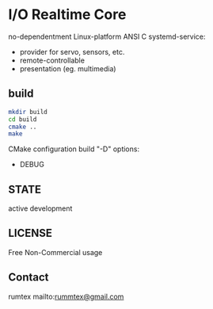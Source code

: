 # I/O Realtime Core
no-dependentment Linux-platform ANSI C systemd-service:
- provider for servo, sensors, etc.
- remote-controllable
- presentation (eg. multimedia)

## build
```sh
mkdir build
cd build
cmake ..
make
```
CMake configuration build "-D" options:
* DEBUG

## STATE
active development

## LICENSE
Free Non-Commercial usage

## Contact
rumtex mailto:rummtex@gmail.com
